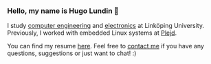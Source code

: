### Hello, my name is Hugo Lundin 👋


I study <a href="https://studieinfo.liu.se/program/6CDDD/4181">computer engineering</a> and <a href="https://www.isy.liu.se/edu/profiler/elektronik/">electronics</a> at Linköping University. Previously, I worked with embedded Linux systems at <a href="https://www.plejd.com/">Plejd</a>.

You can find my resume [here](resume.md). Feel free to [contact me](mailto:hugo@lundin.dev) if you have any questions, suggestions or just want to chat! :)
